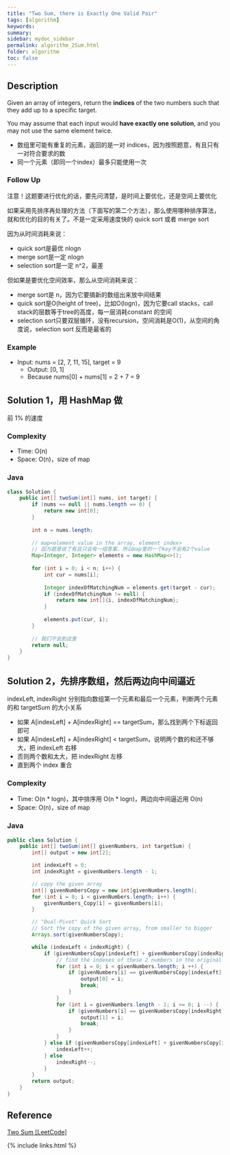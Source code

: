 ```yaml
---
title: "Two Sum, there is Exactly One Valid Pair"
tags: [algorithm]
keywords:
summary:
sidebar: mydoc_sidebar
permalink: algorithm_2Sum.html                               
folder: algorithm
toc: false
---
```


## Description
Given an array of integers, return the **indices** of the two numbers such that they add up to a specific target.

You may assume that each input would **have exactly one solution**, and you may not use the same element twice.

* 数组里可能有重复的元素，返回的是一对 indices，因为按照题意，有且只有一对符合要求的数
* 同一个元素（即同一个index）最多只能使用一次

### Follow Up
注意！这题要进行优化的话，要先问清楚，是时间上要优化，还是空间上要优化

如果采用先排序再处理的方法（下面写的第二个方法），那么使用哪种排序算法，就和优化的目的有关了。不是一定采用速度快的 quick sort 或者 merge sort

因为从时间消耗来说：
* quick sort是最优 nlogn
* merge sort是一定 nlogn
* selection sort是一定 n^2，最差

但如果是要优化空间效率，那么从空间消耗来说：
* merge sort是 n，因为它要搞新的数组出来放中间结果
* quick sort是O(height of tree)，比如O(logn)，因为它要call stacks，call stack的层数等于tree的高度，每一层消耗constant 的空间
* selection sort只要双层循环，没有recursion，空间消耗是O(1)，从空间的角度说，selection sort 反而是最省的

### Example
* Input: nums = [2, 7, 11, 15], target = 9
  * Output: [0, 1]
  * Because nums[0] + nums[1] = 2 + 7 = 9

## Solution 1，用 HashMap 做
前 1% 的速度

### Complexity
* Time: O(n)
* Space: O(n)，size of map

### Java
```java
class Solution {
    public int[] twoSum(int[] nums, int target) {
        if (nums == null || nums.length == 0) {
            return new int[0];
        }
        
        int n = nums.length;
        
        // map<element value in the array, element index>
        // 因为题意说了有且只会有一组答案，所以map里的一个key不会有2个value
        Map<Integer, Integer> elements = new HashMap<>();
        
        for (int i = 0; i < n; i++) {
            int cur = nums[i];
            
            Integer indexOfMatchingNum = elements.get(target - cur);
            if (indexOfMatchingNum != null) {
                return new int[]{i, indexOfMatchingNum};
            }
            
            elements.put(cur, i);
        }
        
        // 我们不会到这里
        return null;
    }
}
```

## Solution 2，先排序数组，然后两边向中间逼近
indexLeft, indexRight 分别指向数组第一个元素和最后一个元素，判断两个元素的和 targetSum 的大小关系
* 如果 A[indexLeft] + A[indexRight] == targetSum，那么找到两个下标返回即可
* 如果 A[indexLeft] + A[indexRight] < targetSum，说明两个数的和还不够大，把 indexLeft 右移
* 否则两个数和太大，把 indexRight 左移
* 直到两个 index 重合

### Complexity
* Time: O(n * logn)，其中排序用 O(n * logn)，两边向中间逼近用 O(n)
* Space: O(n)，size of map

### Java
```java
public class Solution {
    public int[] twoSum(int[] givenNumbers, int targetSum) {
        int[] output = new int[2];

        int indexLeft = 0;
        int indexRight = givenNumbers.length - 1;

        // copy the given array
        int[] givenNumbersCopy = new int[givenNumbers.length];
        for (int i = 0; i < givenNumbers.length; i++) {
            givenNumbers_Copy[i] = givenNumbers[i];
        }

        // "Dual-Pivot" Quick Sort
        // Sort the copy of the given array, from smaller to bigger
        Arrays.sort(givenNumbersCopy);

        while (indexLeft < indexRight) {
            if (givenNumbersCopy[indexLeft] + givenNumbersCopy[indexRight] == targetSum) {
                // find the indexes of these 2 numbers in the original given array
                for (int i = 0; i < givenNumbers.length; i ++) {
                    if (givenNumbers[i] == givenNumbersCopy[indexLeft])	{
                        output[0] = i;
                        break;
                    }
                }
                for (int i = givenNumbers.length - 1; i >= 0; i --) {
                    if (givenNumbers[i] == givenNumbersCopy[indexRight])	{
                        output[1] = i;
                        break;
                    }
                }
            } else if (givenNumbersCopy[indexLeft] + givenNumbersCopy[indexRight] < targetSum) {
                indexLeft++;
            } else
                indexRight--;
            }
        }
        return output;
    }
}
```

## Reference
[Two Sum [LeetCode]](https://leetcode.com/problems/two-sum/description/)

{% include links.html %}
